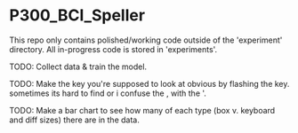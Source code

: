 # P300_BCI_Speller

This repo only contains polished/working code outside of the 'experiment' directory. All in-progress code is stored in 'experiments'.

TODO: Collect data & train the model.

TODO: Make the key you're supposed to look at obvious by flashing the key. sometimes its hard to find or i confuse the , with the '.

TODO: Make a bar chart to see how many of each type (box v. keyboard and diff sizes) there are in the data.